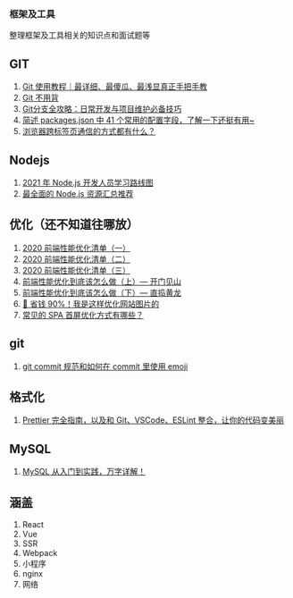 ### 框架及工具

整理框架及工具相关的知识点和面试题等

## GIT

1. [Git 使用教程｜最详细、最傻瓜、最浅显真正手把手教](https://mp.weixin.qq.com/s/G7Nz0aMnbBzo6aDi9JNZrw)
2. [Git 不用背](https://mp.weixin.qq.com/s/EGgCILQvqJLhEarfZuCdHQ)
3. [Git分支全攻略：日常开发与项目维护必备技巧](https://mp.weixin.qq.com/s/tPtG9_9qFU9giobX1GkCRA)
4. [简述 packages.json 中 41 个常用的配置字段，了解一下还挺有用~](https://mp.weixin.qq.com/s/hK-pmmIpiP-FQiHdR89Zxg)
5. [浏览器跨标签页通信的方式都有什么？](https://mp.weixin.qq.com/s/pYsWnIHWcUXCsrHK7mU91g)

## Nodejs

1. [2021 年 Node.js 开发人员学习路线图](https://mp.weixin.qq.com/s/GATnSzGCBWIPPE3P1uJ2Nw)
2. [最全面的 Node.js 资源汇总推荐](https://mp.weixin.qq.com/s/muJKVzMSLXOy0Et48zHj9Q)

## 优化（还不知道往哪放）

1. [2020 前端性能优化清单（一）](https://mp.weixin.qq.com/s/d9J-_aF9K8QTUtemol-EfQ)
2. [2020 前端性能优化清单（二）](https://mp.weixin.qq.com/s/7NJv21Dz7eGFFt-c3qitWw)
3. [2020 前端性能优化清单（三）](https://mp.weixin.qq.com/s/vJsDn7jc9MBR-DbW_BGDDA)
4. [前端性能优化到底该怎么做（上）— 开门见山](https://juejin.cn/post/7137058832592666655)
5. [前端性能优化到底该怎么做（下）— 直捣黄龙](https://juejin.cn/post/7139661845182300191)
6. [🤣 省钱 90%！我是这样优化网站图片的](https://mp.weixin.qq.com/s/aJ0KdpDkEHM7q-O2ELlI6A)
7. [常见的 SPA 首屏优化方式有哪些？](https://mp.weixin.qq.com/s/5MHAeuxpM_99zoZv3niMrw)

## git

1. [git commit 规范和如何在 commit 里使用 emoji](https://mp.weixin.qq.com/s/EYjuN4S-F1XwaMHGgnVvtQ)

## 格式化

1. [Prettier 完全指南，以及和 Git、VSCode、ESLint 整合，让你的代码变美丽](https://mp.weixin.qq.com/s/2QXEeOr6JXQ7B5pyuKbHyw)

## MySQL

1. [MySQL 从入门到实践，万字详解！](https://mp.weixin.qq.com/s/JWU3yOxZnZRuMUpDP46dCQ)

## 涵盖

1. React
2. Vue
3. SSR
4. Webpack
5. 小程序
6. nginx
7. 网络
